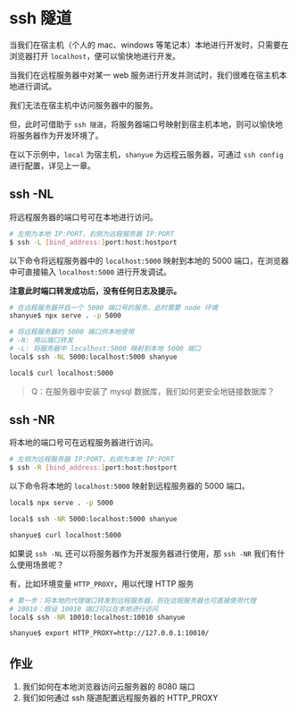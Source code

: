 # ssh 隧道

当我们在宿主机（个人的 mac、windows 等笔记本）本地进行开发时，只需要在浏览器打开 `localhost`，便可以愉快地进行开发。

当我们在远程服务器中对某一 web 服务进行开发并测试时，我们很难在宿主机本地进行调试。

我们无法在宿主机中访问服务器中的服务。

但，此时可借助于 `ssh 隧道`，将服务器端口号映射到宿主机本地，则可以愉快地将服务器作为开发环境了。

在以下示例中，`local` 为宿主机，`shanyue` 为远程云服务器，可通过 `ssh config` 进行配置，详见上一章。

## ssh -NL

将远程服务器的端口号可在本地进行访问。

``` bash
# 左侧为本地 IP:PORT，右侧为远程服务器 IP:PORT
$ ssh -L [bind_address:]port:host:hostport
```

以下命令将远程服务器中的 `localhost:5000` 映射到本地的 5000 端口，在浏览器中可直接输入 `localhost:5000` 进行开发调试。

**注意此时端口转发成功后，没有任何日志及提示。**

``` bash
# 在远程服务器开启一个 5000 端口号的服务，此时需要 node 环境
shanyue$ npx serve . -p 5000

# 将远程服务器的 5000 端口供本地使用
# -N: 用以端口转发
# -L: 将服务器中 localhost:5000 映射到本地 5000 端口
local$ ssh -NL 5000:localhost:5000 shanyue

local$ curl localhost:5000
```

> Q：在服务器中安装了 mysql 数据库，我们如何更安全地链接数据库？

## ssh -NR

将本地的端口号可在远程服务器进行访问。

``` bash
# 左侧为远程服务器 IP:PORT，右侧为本地 IP:PORT
$ ssh -R [bind_address:]port:host:hostport
```

以下命令将本地的 `localhost:5000` 映射到远程服务器的 5000 端口。

``` bash
local$ npx serve . -p 5000

local$ ssh -NR 5000:localhost:5000 shanyue

shanyue$ curl localhost:5000
```

如果说 `ssh -NL` 还可以将服务器作为开发服务器进行使用，那 `ssh -NR` 我们有什么使用场景呢？

有，比如环境变量 `HTTP_PROXY`，用以代理 HTTP 服务

``` bash
# 第一步：将本地的代理端口转发到远程服务器，则在远程服务器也可直接使用代理
# 10010：假设 10010 端口可以在本地进行访问
local$ ssh -NR 10010:localhost:10010 shanyue

shanyue$ export HTTP_PROXY=http://127.0.0.1:10010/
```

## 作业

1. 我们如何在本地浏览器访问云服务器的 8080 端口
2. 我们如何通过 ssh 隧道配置远程服务器的 HTTP_PROXY
